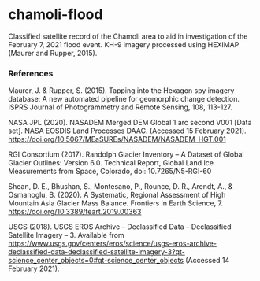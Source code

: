 # chamoli-flood
Classified satellite record of the Chamoli area to aid in investigation of the February 7, 2021 flood event. KH-9 imagery processed using HEXIMAP (Maurer and Rupper, 2015).


### References 

Maurer, J. & Rupper, S. (2015). Tapping into the Hexagon spy imagery database: A new automated pipeline for geomorphic change detection. ISPRS Journal of Photogrammetry and Remote Sensing, 108, 113-127.

NASA JPL (2020). NASADEM Merged DEM Global 1 arc second V001 [Data set]. NASA EOSDIS Land Processes DAAC. (Accessed 15 February 2021). https://doi.org/10.5067/MEaSUREs/NASADEM/NASADEM_HGT.001

RGI Consortium (2017). Randolph Glacier Inventory – A Dataset of Global Glacier Outlines: Version 6.0. Technical Report, Global Land Ice Measurements from Space, Colorado, doi: 10.7265/N5-RGI-60

Shean, D. E., Bhushan, S., Montesano, P., Rounce, D. R., Arendt, A., & Osmanoglu, B. (2020). A Systematic, Regional Assessment of High Mountain Asia Glacier Mass Balance. Frontiers in Earth Science, 7. https://doi.org/10.3389/feart.2019.00363

USGS (2018). USGS EROS Archive – Declassified Data – Declassified Satellite Imagery – 3. Available from https://www.usgs.gov/centers/eros/science/usgs-eros-archive-declassified-data-declassified-satellite-imagery-3?qt-science_center_objects=0#qt-science_center_objects (Accessed 14 February 2021).
